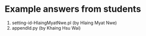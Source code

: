 # Example answers from students

1. setting-id-HlaingMyatNwe.pl (by Hlaing Myat Nwe)
2. appendId.py (by Khaing Hsu Wai)
